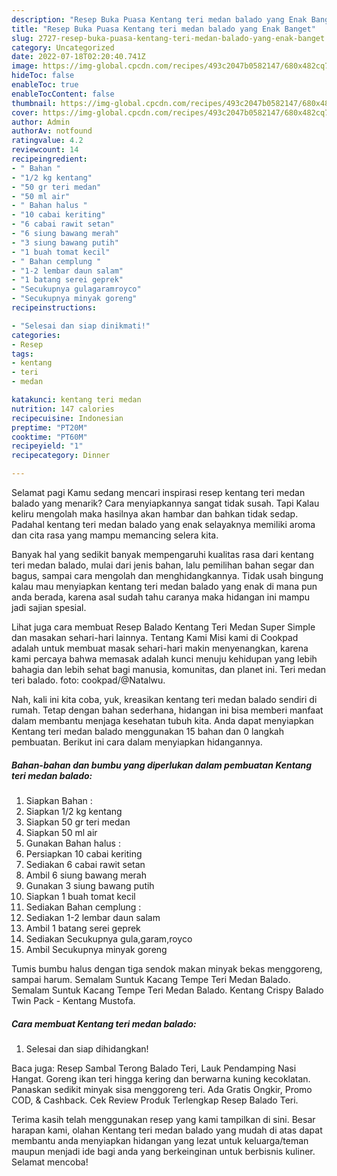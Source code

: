 ```yaml
---
description: "Resep Buka Puasa Kentang teri medan balado yang Enak Banget"
title: "Resep Buka Puasa Kentang teri medan balado yang Enak Banget"
slug: 2727-resep-buka-puasa-kentang-teri-medan-balado-yang-enak-banget
category: Uncategorized
date: 2022-07-18T02:20:40.741Z
image: https://img-global.cpcdn.com/recipes/493c2047b0582147/680x482cq70/kentang-teri-medan-balado-foto-resep-utama.jpg
hideToc: false
enableToc: true
enableTocContent: false
thumbnail: https://img-global.cpcdn.com/recipes/493c2047b0582147/680x482cq70/kentang-teri-medan-balado-foto-resep-utama.jpg
cover: https://img-global.cpcdn.com/recipes/493c2047b0582147/680x482cq70/kentang-teri-medan-balado-foto-resep-utama.jpg
author: Admin
authorAv: notfound
ratingvalue: 4.2
reviewcount: 14
recipeingredient:
- " Bahan "
- "1/2 kg kentang"
- "50 gr teri medan"
- "50 ml air"
- " Bahan halus "
- "10 cabai keriting"
- "6 cabai rawit setan"
- "6 siung bawang merah"
- "3 siung bawang putih"
- "1 buah tomat kecil"
- " Bahan cemplung "
- "1-2 lembar daun salam"
- "1 batang serei geprek"
- "Secukupnya gulagaramroyco"
- "Secukupnya minyak goreng"
recipeinstructions:

- "Selesai dan siap dinikmati!"
categories:
- Resep
tags:
- kentang
- teri
- medan

katakunci: kentang teri medan 
nutrition: 147 calories
recipecuisine: Indonesian
preptime: "PT20M"
cooktime: "PT60M"
recipeyield: "1"
recipecategory: Dinner

---
```



Selamat pagi Kamu sedang mencari inspirasi resep kentang teri medan balado yang menarik? Cara menyiapkannya sangat tidak susah. Tapi Kalau keliru mengolah maka hasilnya akan hambar dan bahkan tidak sedap. Padahal kentang teri medan balado yang enak selayaknya memiliki aroma dan cita rasa yang mampu memancing selera kita.


Banyak hal yang sedikit banyak mempengaruhi kualitas rasa dari kentang teri medan balado, mulai dari jenis bahan, lalu pemilihan bahan segar dan bagus, sampai cara mengolah dan menghidangkannya. Tidak usah bingung kalau mau menyiapkan kentang teri medan balado yang enak di mana pun anda berada, karena asal sudah tahu caranya maka hidangan ini mampu jadi sajian spesial.

Lihat juga cara membuat Resep Balado Kentang Teri Medan Super Simple dan masakan sehari-hari lainnya. Tentang Kami Misi kami di Cookpad adalah untuk membuat masak sehari-hari makin menyenangkan, karena kami percaya bahwa memasak adalah kunci menuju kehidupan yang lebih bahagia dan lebih sehat bagi manusia, komunitas, dan planet ini. Teri medan teri balado. foto: cookpad/@Natalwu.


Nah, kali ini kita coba, yuk, kreasikan kentang teri medan balado sendiri di rumah. Tetap dengan bahan sederhana, hidangan ini bisa memberi manfaat dalam membantu menjaga kesehatan tubuh kita. Anda dapat menyiapkan Kentang teri medan balado menggunakan 15 bahan dan 0 langkah pembuatan. Berikut ini cara dalam menyiapkan hidangannya.

<!--inarticleads1-->

##### Bahan-bahan dan bumbu yang diperlukan dalam pembuatan Kentang teri medan balado:

1. Siapkan  Bahan :
1. Siapkan 1/2 kg kentang
1. Siapkan 50 gr teri medan
1. Siapkan 50 ml air
1. Gunakan  Bahan halus :
1. Persiapkan 10 cabai keriting
1. Sediakan 6 cabai rawit setan
1. Ambil 6 siung bawang merah
1. Gunakan 3 siung bawang putih
1. Siapkan 1 buah tomat kecil
1. Sediakan  Bahan cemplung :
1. Sediakan 1-2 lembar daun salam
1. Ambil 1 batang serei geprek
1. Sediakan Secukupnya gula,garam,royco
1. Ambil Secukupnya minyak goreng


Tumis bumbu halus dengan tiga sendok makan minyak bekas menggoreng, sampai harum. Semalam Suntuk Kacang Tempe Teri Medan Balado. Semalam Suntuk Kacang Tempe Teri Medan Balado. Kentang Crispy Balado Twin Pack - Kentang Mustofa. 

<!--inarticleads2-->

##### Cara membuat Kentang teri medan balado:


1. Selesai dan siap dihidangkan!

Baca juga: Resep Sambal Terong Balado Teri, Lauk Pendamping Nasi Hangat. Goreng ikan teri hingga kering dan berwarna kuning kecoklatan. Panaskan sedikit minyak sisa menggoreng teri. Ada Gratis Ongkir, Promo COD, &amp; Cashback. Cek Review Produk Terlengkap Resep Balado Teri. 

Terima kasih telah menggunakan resep yang kami tampilkan di sini. Besar harapan kami, olahan Kentang teri medan balado yang mudah di atas dapat membantu anda menyiapkan hidangan yang lezat untuk keluarga/teman maupun menjadi ide bagi anda yang berkeinginan untuk berbisnis kuliner. Selamat mencoba!
